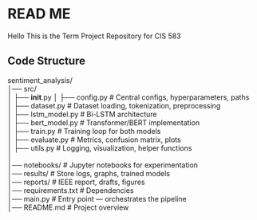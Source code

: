 # READ ME
Hello This is the Term Project Repository for CIS 583

## Code Structure  
sentiment_analysis/  
│── src/  
│   ├── __init__.py
│   ├── config.py                 # Central configs, hyperparameters, paths  
│   ├── dataset.py                # Dataset loading, tokenization, preprocessing  
│   ├── lstm_model.py             # Bi-LSTM architecture  
│   ├── bert_model.py            # Transformer/BERT implementation  
│   ├── train.py                 # Training loop for both models  
│   ├── evaluate.py              # Metrics, confusion matrix, plots  
│   ├── utils.py                 # Logging, visualization, helper functions  
│  
│── notebooks/                   # Jupyter notebooks for experimentation  
│── results/                     # Store logs, graphs, trained models  
│── reports/                     # IEEE report, drafts, figures  
│── requirements.txt             # Dependencies  
│── main.py                      # Entry point — orchestrates the pipeline  
│── README.md                    # Project overview  
